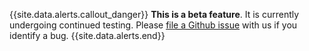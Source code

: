{{site.data.alerts.callout_danger}} <strong>This is a beta feature</strong>. It is currently undergoing continued testing. Please <a href="https://www.cockroachlabs.com/docs/stable/file-an-issue.html">file a Github issue</a> with us if you identify a bug. {{site.data.alerts.end}}
